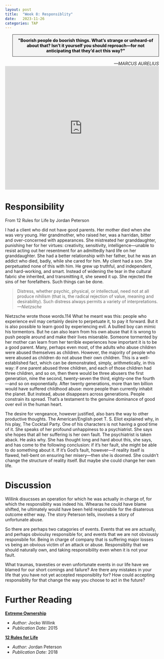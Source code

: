 ```yaml
---
layout: post
title:  "Week 8: Responsiblity"
date:   2023-11-26
categories: TAP
---
```


<blockquote style="background-color: #f4f4f4; border: 1px solid #333; padding: 10px; text-align: center;">
    <strong style="color: black;">"Boorish people do boorish things. What’s strange or unheard-of about that? Isn’t it yourself you should reproach—for not anticipating that they’d act this way?"</strong>
</blockquote>
<cite style="text-align: right; display: block;">—MARCUS AURELIUS</cite>

<iframe width="100%" height="405" src="https://www.youtube.com/embed/ljqra3BcqWM?si=ggqMqtJRZVY1JSxE" title="YouTube video player" frameborder="0" allow="accelerometer; autoplay; clipboard-write; encrypted-media; gyroscope; picture-in-picture; web-share" allowfullscreen></iframe>

# Responsibility

From 12 Rules for Life by Jordan Peterson

I had a client who did not have good parents. Her mother died when she was very young. Her grandmother, who raised her, was a harridan, bitter and over-concerned with appearances. She mistreated her granddaughter, punishing her for her virtues: creativity, sensitivity, intelligence—unable to resist acting out her resentment for an admittedly hard life on her granddaughter. She had a better relationship with her father, but he was an addict who died, badly, while she cared for him. My client had a son. She perpetuated none of this with him. He grew up truthful, and independent, and hard-working, and smart. Instead of widening the tear in the cultural fabric she inherited, and transmitting it, she sewed it up. She rejected the sins of her forefathers. Such things can be done. 
 
<blockquote>
   Distress, whether psychic, physical, or intellectual, need not at all produce nihilism (that is, the radical rejection of value, meaning and desirability). Such distress always permits a variety of interpretations.  
    <cite>—Nietzsche</cite>
</blockquote>

Nietzsche wrote those words.114 What he meant was this: people who experience evil may certainly desire to perpetuate it, to pay it forward. But it is also possible to learn good by experiencing evil. A bullied boy can mimic his tormentors. But he can also learn from his own abuse that it is wrong to push people around and make their lives miserable. Someone tormented by her mother can learn from her terrible experiences how important it is to be a good parent. Many, perhaps even most, of the adults who abuse children were abused themselves as children. However, the majority of people who were abused as children do not abuse their own children. This is a well-established fact, which can be demonstrated, simply, arithmetically, in this way: if one parent abused three children, and each of those children had three children, and so on, then there would be three abusers the first generation, nine the second, twenty-seven the third, eighty-one the fourth—and so on exponentially. After twenty generations, more than ten billion would have suffered childhood abuse: more people than currently inhabit the planet. But instead, abuse disappears across generations. People constrain its spread. 
That’s a testament to the genuine dominance of good over evil in the human heart. 

The desire for vengeance, however justified, also bars the way to other productive thoughts. The American/English poet T. S. Eliot explained why, in his play, The Cocktail Party. One of his characters is not having a good time of it. She speaks of her profound unhappiness to a psychiatrist. She says she hopes that all her suffering is her own fault. The psychiatrist is taken aback. He asks why. She has thought long and hard about this, she says, and has come to the following conclusion: if it’s her fault, she might be able to do something about it. If it’s God’s fault, however—if reality itself is flawed, hell-bent on ensuring her misery—then she is doomed. She couldn’t change the structure of reality itself. But maybe she could change her own life.

# Discussion
Willink disucsses an operation for which he was actually in charge of, for which the responsiblity was indeed his. Whearas he could have blame shifted, he ultimately would have been held responsbile for the disaterous outcome either way. The story Peterson tells, involves a story of unfortunate abuse. 

So there are perhaps two catagories of events. Events that we are actually, and perhaps obvioulsy responsible for, and events that we are not obviously responsbile for. Being in charge of company that is suffering major losses vs being an obvious victim of an attack or abuse. Responsiblity that we should naturally own, and taking responsibility even when it is not your fault. 

What traumas, travesties or even unfortunate events in our life have we blamed for our short comings and failure? Are there any mistakes in your life that you have not yet accepted responsiblity for? How could accepting responsiblity for that change the way you choose to act in the future?

# Further Reading
**[Extreme Ownership](https://amzn.to/47xgOEE)**
  - *Author:* Jocko Willink 
  - *Publication Date:* 2015

**[12 Rules for Life](https://amzn.to/47sUOuL)**
  - *Author:* Jordan Peterson
  - *Publication Date:* 2018